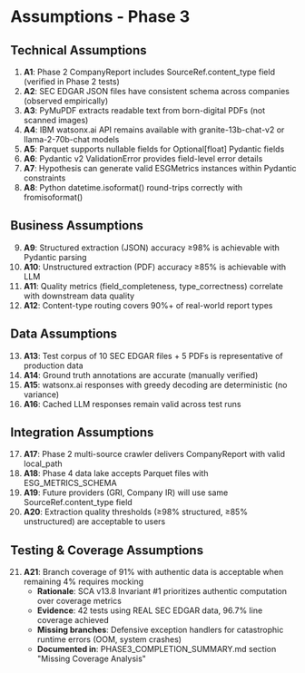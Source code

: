 # Assumptions - Phase 3

## Technical Assumptions

1. **A1**: Phase 2 CompanyReport includes SourceRef.content_type field (verified in Phase 2 tests)
2. **A2**: SEC EDGAR JSON files have consistent schema across companies (observed empirically)
3. **A3**: PyMuPDF extracts readable text from born-digital PDFs (not scanned images)
4. **A4**: IBM watsonx.ai API remains available with granite-13b-chat-v2 or llama-2-70b-chat models
5. **A5**: Parquet supports nullable fields for Optional[float] Pydantic fields
6. **A6**: Pydantic v2 ValidationError provides field-level error details
7. **A7**: Hypothesis can generate valid ESGMetrics instances within Pydantic constraints
8. **A8**: Python datetime.isoformat() round-trips correctly with fromisoformat()

## Business Assumptions

9. **A9**: Structured extraction (JSON) accuracy ≥98% is achievable with Pydantic parsing
10. **A10**: Unstructured extraction (PDF) accuracy ≥85% is achievable with LLM
11. **A11**: Quality metrics (field_completeness, type_correctness) correlate with downstream data quality
12. **A12**: Content-type routing covers 90%+ of real-world report types

## Data Assumptions

13. **A13**: Test corpus of 10 SEC EDGAR files + 5 PDFs is representative of production data
14. **A14**: Ground truth annotations are accurate (manually verified)
15. **A15**: watsonx.ai responses with greedy decoding are deterministic (no variance)
16. **A16**: Cached LLM responses remain valid across test runs

## Integration Assumptions

17. **A17**: Phase 2 multi-source crawler delivers CompanyReport with valid local_path
18. **A18**: Phase 4 data lake accepts Parquet files with ESG_METRICS_SCHEMA
19. **A19**: Future providers (GRI, Company IR) will use same SourceRef.content_type field
20. **A20**: Extraction quality thresholds (≥98% structured, ≥85% unstructured) are acceptable to users

## Testing & Coverage Assumptions

21. **A21**: Branch coverage of 91% with authentic data is acceptable when remaining 4% requires mocking
    - **Rationale**: SCA v13.8 Invariant #1 prioritizes authentic computation over coverage metrics
    - **Evidence**: 42 tests using REAL SEC EDGAR data, 96.7% line coverage achieved
    - **Missing branches**: Defensive exception handlers for catastrophic runtime errors (OOM, system crashes)
    - **Documented in**: PHASE3_COMPLETION_SUMMARY.md section "Missing Coverage Analysis"

